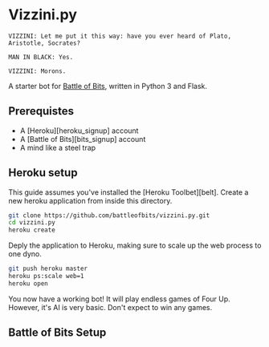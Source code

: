 # Vizzini.py

```
VIZZINI: Let me put it this way: have you ever heard of Plato, Aristotle, Socrates?

MAN IN BLACK: Yes.

VIZZINI: Morons. 
```

A starter bot for [Battle of Bits](http://battleofbits.com), written in Python
3 and Flask.

## Prerequistes

- A [Heroku][heroku_signup] account
- A [Battle of Bits][bits_signup] account
- A mind like a steel trap

## Heroku setup

This guide assumes you've installed the [Heroku Toolbet][belt]. Create a new
heroku application from inside this directory.

```bash
git clone https://github.com/battleofbits/vizzini.py.git
cd vizzini.py
heroku create
```

Deply the application to Heroku, making sure to scale up the web process to one
dyno.

```bash
git push heroku master
heroku ps:scale web=1
heroku open
```

You now have a working bot! It will play endless games of Four Up. However,
it's AI is very basic. Don't expect to win any games.

## Battle of Bits Setup

